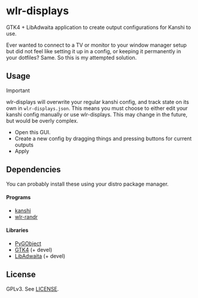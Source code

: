 # wlr-displays

GTK4 + LibAdwaita application to create output configurations for Kanshi to use.

Ever wanted to connect to a TV or monitor to your window manager setup but did
not feel like setting it up in a config, or keeping it permanently in your
dotfiles? Same. So this is my attempted solution.

## Usage

> [!IMPORTANT]
> wlr-displays will overwrite your regular kanshi config, and track state on its
> own in `wlr-displays.json`. This means you must choose to either edit your
> kanshi config manually or use wlr-displays. This may change in the future, but
> would be overly complex.

- Open this GUI.
- Create a new config by dragging things and pressing buttons for current outputs
- Apply

## Dependencies

You can probably install these using your distro package manager.

#### Programs <!-- markdownlint-disable MD001 -->

- [kanshi](https://gitlab.freedesktop.org/emersion/kanshi)
- [wlr-randr](https://gitlab.freedesktop.org/emersion/wlr-randr)

#### Libraries

- [PyGObject](https://pygobject.gnome.org/)
- [GTK4](https://www.gtk.org/) (+ devel)
- [LibAdwaita](https://gnome.pages.gitlab.gnome.org/libadwaita/) (+ devel)

## License

GPLv3. See [LICENSE](LICENSE).
